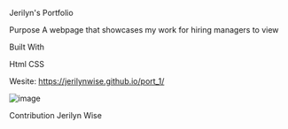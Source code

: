 Jerilyn's Portfolio

Purpose
A webpage that showcases my work for hiring managers to view

Built With

Html
CSS

Wesite:
https://jerilynwise.github.io/port_1/

![image](https://user-images.githubusercontent.com/102970872/165659222-358aa998-0c8f-4954-8c8c-82556a12b352.png)

Contribution
Jerilyn Wise 
